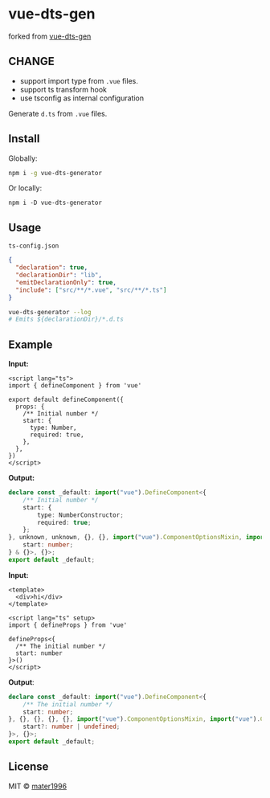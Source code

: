 # vue-dts-gen

forked from [vue-dts-gen](https://badgen.net/npm/v/vue-dts-gen)

## CHANGE

- support import type from `.vue` files.
- support ts transform hook
- use tsconfig as internal configuration

Generate `d.ts` from `.vue` files.

## Install

Globally:

```bash
npm i -g vue-dts-generator
```

Or locally:

```
npm i -D vue-dts-generator
```

## Usage

`ts-config.json`

```json
{
  "declaration": true,
  "declarationDir": "lib",
  "emitDeclarationOnly": true,
  "include": ["src/**/*.vue", "src/**/*.ts"]
}
```

```bash
vue-dts-generator --log
# Emits ${declarationDir}/*.d.ts
```

## Example

**Input:**

```vue
<script lang="ts">
import { defineComponent } from 'vue'

export default defineComponent({
  props: {
    /** Initial number */
    start: {
      type: Number,
      required: true,
    },
  },
})
</script>
```

**Output:**

<!-- prettier-ignore -->
```ts
declare const _default: import("vue").DefineComponent<{
    /** Initial number */
    start: {
        type: NumberConstructor;
        required: true;
    };
}, unknown, unknown, {}, {}, import("vue").ComponentOptionsMixin, import("vue").ComponentOptionsMixin, Record<string, any>, string, import("vue").VNodeProps & import("vue").AllowedComponentProps & import("vue").ComponentCustomProps, Readonly<{
    start: number;
} & {}>, {}>;
export default _default;
```

**Input:**

```vue
<template>
  <div>hi</div>
</template>

<script lang="ts" setup>
import { defineProps } from 'vue'

defineProps<{
  /** The initial number */
  start: number
}>()
</script>
```

**Output**:

<!-- prettier-ignore -->
```ts
declare const _default: import("vue").DefineComponent<{
    /** The initial number */
    start: number;
}, {}, {}, {}, {}, import("vue").ComponentOptionsMixin, import("vue").ComponentOptionsMixin, import("vue").EmitsOptions, string, import("vue").VNodeProps & import("vue").AllowedComponentProps & import("vue").ComponentCustomProps, Readonly<{} & {
    start?: number | undefined;
}>, {}>;
export default _default;
```

## License

MIT &copy; [mater1996](https://github.com/sponsors/mater1996)
